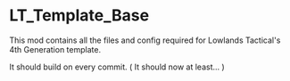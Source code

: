 # LT_Template_Base
This mod contains all the files and config required for Lowlands Tactical's 4th Generation template.

It should build on every commit. ( It should now at least... )
